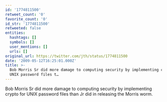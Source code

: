 ```yaml
---
id: '1774811500'
retweet_count: '0'
favorite_count: '0'
id_str: '1774811500'
retweeted: false
entities:
  hashtags: []
  symbols: []
  user_mentions: []
  urls: []
original_url: https://twitter.com/jth/status/1774811500
date: '2009-05-12T16:25:01.000Z'
title: >-
  Bob Morris Sr did more damage to computing security by implementing crypto for
  UNIX password files t…
---
```


Bob Morris Sr did more damage to computing security by implementing crypto for UNIX password files than Jr did in releasing the Morris worm.